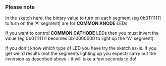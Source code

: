 ### Please note

In the sketch here, the binary value to turn on each segment (eg 0b01111111 to turn on the 'A' segment) are for **COMMON ANODE** LEDs. 

If you want to control **COMMON CATHODE** LEDs then you must invert the value (eg 0b01111111 becomes 0b10000000 to light up the "A" segment).

If you don't know which type of LED you have try the sketch as-is. If you get weird results (not the segments lighting up you expect) carry out the inversion as described above - it will take a few seconds to do!
